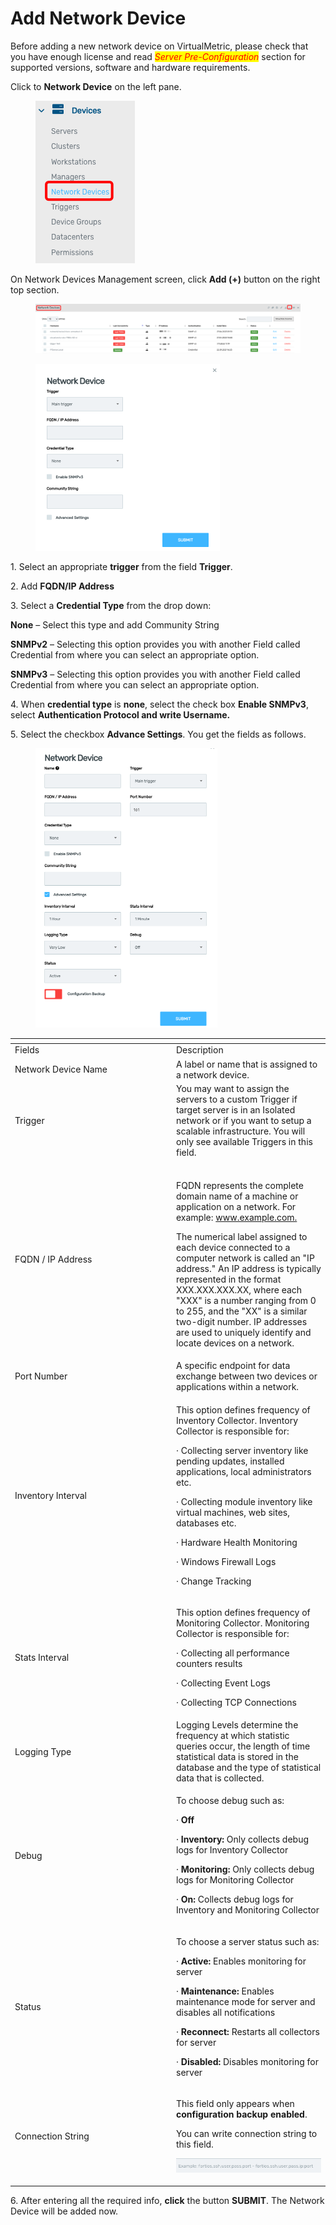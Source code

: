 # Add Network Device

Before adding a new network device on VirtualMetric, please check that you have enough license and read _<mark style="color:red;">Server Pre-Configuration</mark>_ section for supported versions, software and hardware requirements.

Click to **Network Device** on the left pane.

<div align="left">

<figure><img src="../../../.gitbook/assets/image (400).png" alt=""><figcaption></figcaption></figure>

</div>

On Network Devices Management screen, click **Add (+)** button on the right top section.

<div align="left">

<figure><img src="../../../.gitbook/assets/image (404).png" alt=""><figcaption></figcaption></figure>

</div>

<div align="left">

<figure><img src="../../../.gitbook/assets/image (405).png" alt="" width="295"><figcaption></figcaption></figure>

</div>

1\.      Select an appropriate **trigger** from the field **Trigger**.

2\.      Add **FQDN/IP Address**

3\.      Select a **Credential Type** from the drop down:&#x20;

**None** – Select this type and add Community String&#x20;

**SNMPv2** – Selecting this option provides you with another Field called Credential from where you can select an appropriate option. &#x20;

**SNMPv3** – Selecting this option provides you with another Field called Credential from where you can select an appropriate option.&#x20;

4\.      When **credential type** is **none**, select the check box **Enable SNMPv3**, select **Authentication Protocol and write Username.**

5\.      Select the checkbox **Advance Settings**. You get the fields as follows.

<div align="left">

<figure><img src="../../../.gitbook/assets/image (406).png" alt="" width="291"><figcaption></figcaption></figure>

</div>

<table data-header-hidden><thead><tr><th width="244"></th><th></th></tr></thead><tbody><tr><td>Fields </td><td>Description </td></tr><tr><td>Network Device Name </td><td>A label or name that is assigned to a network device. </td></tr><tr><td>Trigger</td><td>You may want to assign the servers to a custom Trigger if target server is in an Isolated network or if you want to setup a scalable infrastructure. You will only see available Triggers in this field.</td></tr><tr><td>FQDN / IP Address </td><td><p> <br>FQDN represents the complete domain name of a machine or application on a network.  For example: <a href="http://www.example.com/">www.example.com.</a> </p><p> </p><p>The numerical label assigned to each device connected to a computer network is called an "IP address." An IP address is typically represented in the format XXX.XXX.XXX.XX, where each "XXX" is a number ranging from 0 to 255, and the "XX" is a similar two-digit number. IP addresses are used to uniquely identify and locate devices on a network. </p></td></tr><tr><td>Port Number </td><td> A specific endpoint for data exchange between two devices or applications within a network. </td></tr><tr><td>Inventory Interval </td><td><p>This option defines frequency of Inventory Collector. Inventory Collector is responsible for: </p><p>·       Collecting server inventory like pending updates, installed applications, local administrators etc. </p><p>·       Collecting module inventory like virtual machines, web sites, databases etc. </p><p>·       Hardware Health Monitoring </p><p>·       Windows Firewall Logs </p><p>·       Change Tracking </p><p> </p></td></tr><tr><td>Stats Interval </td><td><p>This option defines frequency of Monitoring Collector. Monitoring Collector is responsible for: </p><p>·       Collecting all performance counters results </p><p>·       Collecting Event Logs </p><p>·       Collecting TCP Connections </p><p> </p></td></tr><tr><td>Logging Type </td><td>Logging Levels determine the frequency at which statistic queries occur, the length of time statistical data is stored in the database and the type of statistical data that is collected.</td></tr><tr><td>Debug </td><td><p>To choose debug such as:</p><p>·       <strong>Off</strong></p><p>·       <strong>Inventory:</strong> Only collects debug logs for Inventory Collector</p><p>·     <strong>Monitoring:</strong> Only collects debug logs for Monitoring Collector</p><p>·       <strong>On:</strong> Collects debug logs for Inventory and Monitoring Collector</p></td></tr><tr><td>Status </td><td><p>To choose a server status such as: </p><p>·       <strong>Active:</strong> Enables monitoring for server</p><p>·       <strong>Maintenance:</strong> Enables maintenance mode for server and disables all notifications</p><p>·       <strong>Reconnect:</strong> Restarts all collectors for server</p><p>·       <strong>Disabled:</strong> Disables monitoring for server</p></td></tr><tr><td><p> Connection String</p><p> </p></td><td><p>This field only appears when <strong>configuration backup enabled</strong>.</p><p>You can write connection string to this field.</p><p><img src="../../../.gitbook/assets/image (407).png" alt="" data-size="original"></p></td></tr></tbody></table>

&#x20;

6\.      After entering all the required info, **click** the button **SUBMIT**. The Network Device will be added now.
